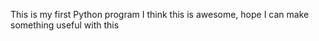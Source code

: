 This is my first Python program
I think this is awesome, hope I can make something useful with this
